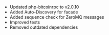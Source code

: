---
---
- Updated php-bitcoinrpc to v2.0.10
- Added Auto-Discovery for facade
- Added sequence check for ZeroMQ messages
- Improved tests
- Removed outdated dependencies

